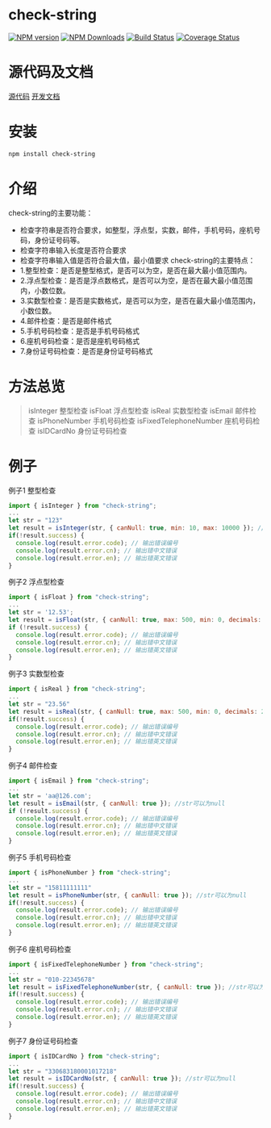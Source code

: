 # check-string

[![NPM version][npm-image]][npm-url]
[![NPM Downloads][downloads-image]][npm-url]
[![Build Status](https://travis-ci.org/heifade/check-string.svg?branch=master)](https://travis-ci.org/heifade/check-string)
[![Coverage Status](https://coveralls.io/repos/github/heifade/check-string/badge.svg?branch=master)](https://coveralls.io/github/heifade/check-string?branch=master)

[npm-image]: https://img.shields.io/npm/v/check-string.svg?style=flat-square
[npm-url]: https://npmjs.org/package/check-string
[downloads-image]: https://img.shields.io/npm/dm/check-string.svg

# 源代码及文档
[源代码](https://github.com/heifade/check-string)
[开发文档](https://heifade.github.io/check-string/)

# 安装
```bash
npm install check-string
```

# 介绍
check-string的主要功能：
* 检查字符串是否符合要求，如整型，浮点型，实数，邮件，手机号码，座机号码，身份证号码等。
* 检查字符串输入长度是否符合要求
* 检查字符串输入值是否符合最大值，最小值要求
check-string的主要特点：
* 1.整型检查：是否是整型格式，是否可以为空，是否在最大最小值范围内。
* 2.浮点型检查：是否是浮点数格式，是否可以为空，是否在最大最小值范围内，小数位数。
* 3.实数型检查：是否是实数格式，是否可以为空，是否在最大最小值范围内，小数位数。
* 4.邮件检查：是否是邮件格式
* 5.手机号码检查：是否是手机号码格式
* 6.座机号码检查：是否是座机号码格式
* 7.身份证号码检查：是否是身份证号码格式


# 方法总览
> isInteger 整型检查
> isFloat 浮点型检查
> isReal 实数型检查
> isEmail 邮件检查
> isPhoneNumber 手机号码检查
> isFixedTelephoneNumber 座机号码检查
> isIDCardNo 身份证号码检查



# 例子
例子1 整型检查
```js
import { isInteger } from "check-string";
...
let str = "123"
let result = isInteger(str, { canNull: true, min: 10, max: 10000 }); //str可以为null，最大10000，最小10
if(!result.success) {
  console.log(result.error.code); // 输出错误编号
  console.log(result.error.cn); // 输出错中文错误
  console.log(result.error.en); // 输出错英文错误
}
```

例子2 浮点型检查
```js
import { isFloat } from "check-string";
...
let str = '12.53';
let result = isFloat(str, { canNull: true, max: 500, min: 0, decimals: 2 }); //str可以为null，最大500，最小0， 小数点后最多2位小数
if (!result.success) {
  console.log(result.error.code); // 输出错误编号
  console.log(result.error.cn); // 输出错中文错误
  console.log(result.error.en); // 输出错英文错误
}
```

例子3 实数型检查
```js
import { isReal } from "check-string";
...
let str = "23.56"
let result = isReal(str, { canNull: true, max: 500, min: 0, decimals: 2 }); //str可以为null，最大500，最小0，小数点后最多2位小数
if(!result.success) {
  console.log(result.error.code); // 输出错误编号
  console.log(result.error.cn); // 输出错中文错误
  console.log(result.error.en); // 输出错英文错误
}
```

例子4 邮件检查
```js
import { isEmail } from "check-string";
...
let str = 'aa@126.com';
let result = isEmail(str, { canNull: true }); //str可以为null
if (!result.success) {
  console.log(result.error.code); // 输出错误编号
  console.log(result.error.cn); // 输出错中文错误
  console.log(result.error.en); // 输出错英文错误
}
```

例子5 手机号码检查
```js
import { isPhoneNumber } from "check-string";
...
let str = "15811111111"
let result = isPhoneNumber(str, { canNull: true }); //str可以为null
if(!result.success) {
  console.log(result.error.code); // 输出错误编号
  console.log(result.error.cn); // 输出错中文错误
  console.log(result.error.en); // 输出错英文错误
}
```

例子6 座机号码检查
```js
import { isFixedTelephoneNumber } from "check-string";
...
let str = "010-22345678"
let result = isFixedTelephoneNumber(str, { canNull: true }); //str可以为null
if(!result.success) {
  console.log(result.error.code); // 输出错误编号
  console.log(result.error.cn); // 输出错中文错误
  console.log(result.error.en); // 输出错英文错误
}
```

例子7 身份证号码检查
```js
import { isIDCardNo } from "check-string";
...
let str = "330683180001017218"
let result = isIDCardNo(str, { canNull: true }); //str可以为null
if(!result.success) {
  console.log(result.error.code); // 输出错误编号
  console.log(result.error.cn); // 输出错中文错误
  console.log(result.error.en); // 输出错英文错误
}
```
